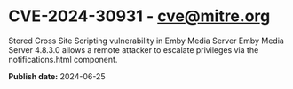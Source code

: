 # CVE-2024-30931 - cve@mitre.org

Stored Cross Site Scripting vulnerability in Emby Media Server Emby Media Server 4.8.3.0 allows a remote attacker to escalate privileges via the notifications.html component.

**Publish date:** 2024-06-25
